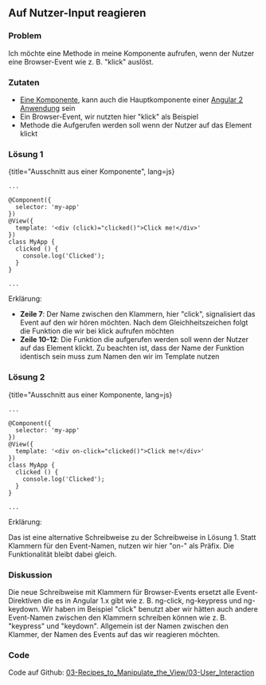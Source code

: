 ## Auf Nutzer-Input reagieren

### Problem

Ich möchte eine Methode in meine Komponente aufrufen, wenn der Nutzer eine Browser-Event wie z. B. "klick" auslöst.

### Zutaten

* [Eine Komponente](#c02-component-definition), kann auch die Hauptkomponente einer [Angular 2 Anwendung](#c02-angular-app) sein
* Ein Browser-Event, wir nutzten hier "klick" als Beispiel
* Methode die Aufgerufen werden soll wenn der Nutzer auf das Element klickt

### Lösung 1

{title="Ausschnitt aus einer Komponente", lang=js}
```
...

@Component({
  selector: 'my-app'
})
@View({
  template: '<div (click)="clicked()">Click me!</div>'
})
class MyApp {
  clicked () {
    console.log('Clicked');
  }
}

...
```

Erklärung:

* __Zeile 7__: Der Name zwischen den Klammern, hier "click", signalisiert das Event auf den wir hören möchten. Nach dem Gleichheitszeichen folgt die Funktion die wir bei klick aufrufen möchten
* __Zeile 10-12__: Die Funktion die aufgerufen werden soll wenn der Nutzer auf das Element klickt. Zu beachten ist, dass der Name der Funktion identisch sein muss zum Namen den wir im Template nutzen

### Lösung 2

{title="Ausschnitt aus einer Komponente, lang=js}
```
...

@Component({
  selector: 'my-app'
})
@View({
  template: '<div on-click="clicked()">Click me!</div>'
})
class MyApp {
  clicked () {
    console.log('Clicked');
  }
}

...
```

Erklärung:

Das ist eine alternative Schreibweise zu der Schreibweise in Lösung 1. Statt Klammern für den Event-Namen, nutzen wir hier "on-" als Präfix. Die Funktionalität bleibt dabei gleich.

### Diskussion

Die neue Schreibweise mit Klammern für Browser-Events ersetzt alle Event-Direktiven die es in Angular 1.x gibt wie z. B. ng-click, ng-keypress und ng-keydown. Wir haben im Beispiel "click" benutzt aber wir hätten auch andere Event-Namen zwischen den Klammern schreiben können wie z. B. "keypress" und "keydown". Allgemein ist der Namen zwischen den Klammer, der Namen des Events auf das wir reagieren möchten.

### Code

Code auf Github: [03-Recipes\_to\_Manipulate\_the\_View/03-User\_Interaction](https://github.com/jsperts/angular2_kochbuch_code/tree/master/03-Recipes_to_Manipulate_the_View/03-User_Interaction)

